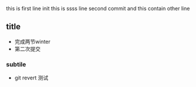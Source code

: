 this is first line init
this is ssss line  second commit 
and this contain other line

## title
 - 完成两节winter
 - 第二次提交
### subtile
- git revert 测试